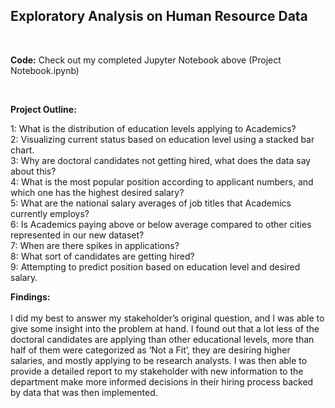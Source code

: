 ## Exploratory Analysis on Human Resource Data
<br>

**Code:** Check out my completed Jupyter Notebook above (Project Notebook.ipynb)

<br>

**Project Outline:** 

1: What is the distribution of education levels applying to Academics? 
<br>
2: Visualizing current status based on education level using a stacked bar chart. 
<br>
3: Why are doctoral candidates not getting hired, what does the data say about this? 
<br>
4: What is the most popular position according to applicant numbers, and which one has the highest desired salary? 
<br>
5: What are the national salary averages of job titles that Academics currently employs? 
<br>
6: Is Academics paying above or below average compared to other cities represented in our new dataset? 
<br>
7: When are there spikes in applications? 
<br>
8: What sort of candidates are getting hired? 
<br>
9: Attempting to predict position based on education level and desired salary.

**Findings:**
<br>
<br>
I did my best to answer my stakeholder’s original question, and I was able to give some insight into the problem at hand.  I found out that a lot less of the doctoral candidates are applying than other educational levels, more than half of them were categorized as ‘Not a Fit’, they are desiring higher salaries, and mostly applying to be research analysts.  I was then able to provide a detailed report to my stakeholder with new information to the department make more informed decisions in their hiring process backed by data that was then implemented.
